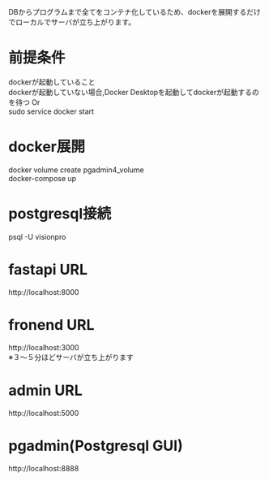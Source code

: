 DBからプログラムまで全てをコンテナ化しているため、dockerを展開するだけでローカルでサーバが立ち上がります。

# 前提条件
dockerが起動していること<br/>
dockerが起動していない場合,Docker Desktopを起動してdockerが起動するのを待つ Or</br>
sudo service docker start

# docker展開
docker volume create pgadmin4_volume<br/>
docker-compose up

# postgresql接続
psql -U visionpro

# fastapi URL
http://localhost:8000

# fronend URL
http://localhost:3000<br/>
※３〜５分ほどサーバが立ち上がります

# admin URL
http://localhost:5000

# pgadmin(Postgresql GUI)
http://localhost:8888
